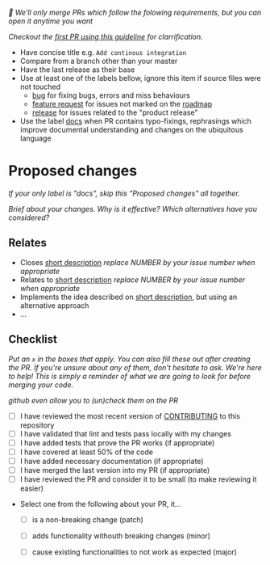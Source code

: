 _🚨 We'll only merge PRs which follow the folowing requirements, but you can open it anytime you want_

_Checkout the [first PR using this guideline](https://github.com/mvcds/hubi/pull/48) for clarrification._

* Have concise title e.g. `Add continous integration`
* Compare from a branch other than your master
* Have the last release as their base
* Use at least one of the labels bellow, ignore this item if source files were not touched
  * [bug](https://github.com/mvcds/hubi/labels/bug) for fixing bugs, errors and miss behaviours
  * [feature request](https://github.com/mvcds/hubi/labels/feature%20request) for issues not marked on the [roadmap](https://github.com/mvcds/hubi/projects/1?card_filter_query=label%3Aavailable+no%3Aassignee)
  * [release](https://github.com/mvcds/hubi/labels/release) for issues related to the "product release"
* Use the label [docs](https://github.com/mvcds/hubi/labels/docs) when PR contains typo-fixings, rephrasings which improve documental understanding and changes on the ubiquitous language

# Proposed changes

_If your only label is "docs", skip this "Proposed changes" all together._

_Brief about your changes. Why is it effective? Which alternatives have you considered?_

## Relates

* Closes [short description](NUMBER) _replace NUMBER by your issue number when appropriate_
*  Relates to [short description](NUMBER) _replace NUMBER by your issue number when appropriate_
*  Implements the idea described on [short description](NUMBER), but using an alternative approach
*  ...

## Checklist

_Put an `x` in the boxes that apply. You can also fill these out after creating the PR. If you're unsure about any of them, don't hesitate to ask. We're here to help! This is simply a reminder of what we are going to look for before merging your code._

_github even allow you to (un)check them on the PR_

- [ ] I have reviewed the most recent version of [CONTRIBUTING](CONTRIBUTING.md) to this repository
- [ ] I have validated that lint and tests pass locally with my changes
- [ ] I have added tests that prove the PR works (if appropriate)
- [ ] I have covered at least 50% of the code
- [ ] I have added necessary documentation (if appropriate)
- [ ] I have merged the last version into my PR (if appropriate)
- [ ] I have reviewed the PR and consider it to be small (to make reviewing it easier)
- Select one from the following about your PR, it...
  - [ ] is a non-breaking change (patch)
  - [ ] adds functionality withouth breaking changes (minor)
  - [ ] cause existing functionalities to not work as expected (major)

